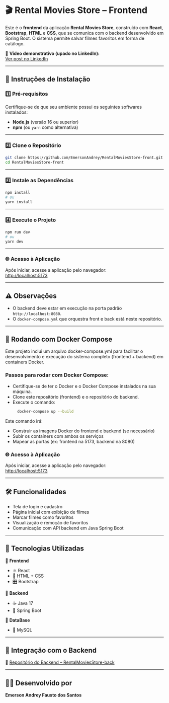 # 🎬 Rental Movies Store – Frontend

Este é o **frontend** da aplicação **Rental Movies Store**, construído com **React**, **Bootstrap**, **HTML** e **CSS**, que se comunica com o backend desenvolvido em Spring Boot. O sistema permite salvar filmes favoritos em forma de catálogo.

🔗 **Vídeo demonstrativo (upado no LinkedIn):**   
[Ver post no LinkedIn](https://www.linkedin.com/feed/update/urn:li:activity:7297731819163049984/)

---

## 🚀 Instruções de Instalação

### 1️⃣ Pré-requisitos
Certifique-se de que seu ambiente possui os seguintes softwares instalados:

- **Node.js** (versão 16 ou superior)
- **npm** (ou `yarn` como alternativa)

---

### 2️⃣ Clone o Repositório

```bash
git clone https://github.com/EmersonAndrey/RentalMoviesStore-front.git
cd RentalMoviesStore-front
```

---

### 3️⃣ Instale as Dependências

```bash
npm install
# ou
yarn install
```

---

### 4️⃣ Execute o Projeto

```bash
npm run dev
# ou
yarn dev
```

---

### 🌐 Acesso à Aplicação

Após iniciar, acesse a aplicação pelo navegador:  
[http://localhost:5173](http://localhost:5173)

---

## ⚠️ Observações

- O backend deve estar em execução na porta padrão `http://localhost:8080`.
- O `docker-compose.yml` que orquestra front e back está neste repositório.

---

## 🐳 Rodando com Docker Compose
Este projeto inclui um arquivo docker-compose.yml para facilitar o desenvolvimento e execução do sistema completo (frontend + backend) em containers Docker.

### Passos para rodar com Docker Compose:
- Certifique-se de ter o Docker e o Docker Compose instalados na sua máquina.
- Clone este repositório (frontend) e o repositório do backend.
- Execute o comando:
  ```bash
    docker-compose up --build
  ```
  
Este comando irá:
- Construir as imagens Docker do frontend e backend (se necessário)
- Subir os containers com ambos os serviços
- Mapear as portas (ex: frontend na 5173, backend na 8080)

### 🌐 Acesso à Aplicação

Após iniciar, acesse a aplicação pelo navegador:  
[http://localhost:5173](http://localhost:5173)

---

## 🛠️ Funcionalidades

- Tela de login e cadastro
- Página inicial com exibição de filmes
- Marcar filmes como favoritos
- Visualização e remoção de favoritos
- Comunicação com API backend em Java Spring Boot

---

## 🧱 Tecnologias Utilizadas

🔹 **Frontend**
- ⚛️ React
- 🎨 HTML + CSS
- 🎛️ Bootstrap

🔹 **Backend**
- ☕ Java 17  
- 🧩 Spring Boot  

🔹 **DataBase**
- 💾 MySQL
  
---

## 🧩 Integração com o Backend

🔗 [Repositório do Backend – RentalMoviesStore-back](https://github.com/EmersonAndrey/RentalMoviesStore-back)

---

## 👨‍💻 Desenvolvido por

**Emerson Andrey Fausto dos Santos**  
